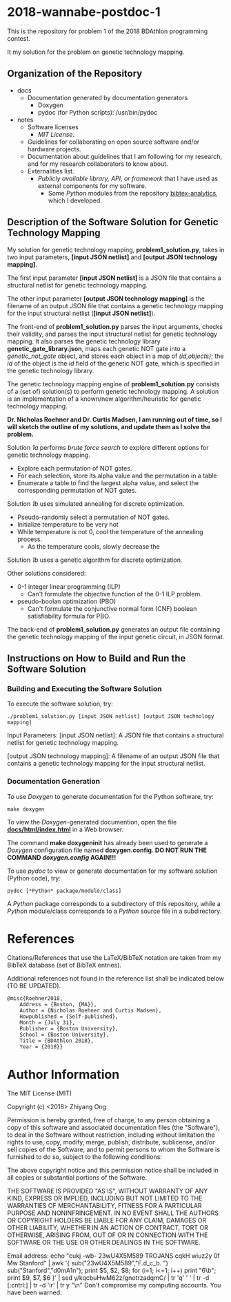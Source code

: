 # 2018-wannabe-postdoc-1

This is the repository for problem 1 of the 2018 BDAthlon programming contest.

It my solution for the problem on genetic technology mapping.


## Organization of the Repository

+ docs
	- Documentation generated by documentation generators
		* Doxygen
		* pydoc (for Python scripts): /usr/bin/pydoc
+ notes
	- Software licenses
		* *MIT License*.
	- Guidelines for collaborating on open source software and/or hardware
      projects.
    * Documentation about guidelines that I am following for my research,
  		  and for my research collaborators to know about.
  - Externalities list.
    * *Publicly available library, API, or framework* that I have used as
        external components for my software.
		* Some *Python* modules from the repository [bibtex-analytics](https://github.com/eda-ricercatore/bibtex-analytics),
			which I developed.


##  Description of the Software Solution for Genetic Technology Mapping

My solution for genetic technology mapping, **problem1_solution.py**, takes in
	two input parameters, **[input JSON netlist]** and
	**[output JSON technology mapping]**.

The first input parameter **[input JSON netlist]** is a JSON file that contains
	a structural netlist for genetic technology mapping.

The other input parameter **[output JSON technology mapping]** is the filename
	of an output JSON file that contains a genetic technology mapping for the
	input structural netlist (**[input JSON netlist]**).

The front-end of **problem1_solution.py** parses the input arguments, checks
	their validity, and parses the input structural netlist for genetic
	technology mapping.
	It also parses the genetic technology library **genetic_gate_library.json**,
		maps each genetic NOT gate into a *genetic_not_gate* object, and stores
		each object in a map of *(id,objects)*;
		the *id* of the object is the *id* field of the genetic NOT gate, which is
			specified in the genetic technology library.

The genetic technology mapping engine of **problem1_solution.py** consists of a
	(set of) solution(s) to perform genetic technology mapping.
	A solution is an implementation of a known/new algorithm/heuristic for
		genetic technology mapping.

**Dr. Nicholas Roehner and Dr. Curtis Madsen, I am running out of time, so I
	will sketch the outline of my solutions, and update them as I solve the problem.**

Solution *1a* performs *brute force search* to explore different options for
	genetic technology mapping.
+	Explore each permutation of NOT gates.
+	For each selection, store its alpha value and the permutation in a table
+ Enumerate a table to find the largest alpha value, and select the
		corresponding permutation of NOT gates.


Solution *1b* uses simulated annealing for discrete optimization.
+ Pseudo-randomly select a permutation of NOT gates.
+ Initialize temperature to be very hot
+ While temperature is not 0, cool the temperature of the annealing process.
	- As the temperature cools, slowly decrease the

Solution *1b* uses a genetic algorithm for discrete optimization.


Other solutions considered:
+ 0-1 integer linear programming (ILP)
	* Can't formulate the objective function of the 0-1 ILP problem.
+ pseudo-boolan optimization (PBO)
	* Can't formulate the conjunctive normal form (CNF) boolean satisfiability
		formula for PBO.

The back-end of **problem1_solution.py** generates an output file containing
	the genetic technology mapping of the input genetic circuit, in JSON format.








##  Instructions on How to Build and Run the Software Solution

###	Building and Executing the Software Solution

To execute the software solution, try:

	./problem1_solution.py [input JSON netlist] [output JSON technology mapping]

Input Parameters:
[input JSON netlist]:							A JSON file that contains a structural
																		netlist for genetic technology mapping.

[output JSON technology mapping]:	A filename of an output JSON file that
																		contains a genetic technology mapping for
																		the input structural netlist.


###	Documentation Generation

To use *Doxygen* to generate documentation for the Python software, try:

	make doxygen

To view the *Doxygen*-generated documention, open the file [**docs/html/index.html**](https://github.com/BDAthlon/2018-wannabe-postdoc-1/blob/master/docs/html/index.html) in a Web browser.

The command **make doxygeninit** has already been used to generate a *Doxygen*
	configuration file named **doxygen.config**.
	**DO NOT RUN THE COMMAND *doxygen.config* AGAIN!!!**

To use *pydoc* to view or generate documentation for my software solution
	(Python code), try:

	pydoc [*Python* package/module/class]

A *Python* package corresponds to a subdirectory of this repository, while a
	*Python* module/class corresponds to a *Python* source file in a subdirectory.



#	References

Citations/References that use the LaTeX/BibTeX notation are taken from my
	BibTeX database (set of BibTeX entries).

Additional references not found in the reference list shall be indicated below
	(TO BE UPDATED).


	@misc{Roehner2018,
		Address = {Boston, {MA}},
		Author = {Nicholas Roehner and Curtis Madsen},
		Howpublished = {Self-published},
		Month = {July 31},
		Publisher = {Boston University},
		School = {Boston University},
		Title = {BDAthlon 2018},
		Year = {2018}}



#	Author Information

The MIT License (MIT)

Copyright (c) <2018> Zhiyang Ong

Permission is hereby granted, free of charge, to any person obtaining a copy of this software and associated documentation files (the "Software"), to deal in the Software without restriction, including without limitation the rights to use, copy, modify, merge, publish, distribute, sublicense, and/or sell copies of the Software, and to permit persons to whom the Software is furnished to do so, subject to the following conditions:

The above copyright notice and this permission notice shall be included in all copies or substantial portions of the Software.

THE SOFTWARE IS PROVIDED "AS IS", WITHOUT WARRANTY OF ANY KIND, EXPRESS OR IMPLIED, INCLUDING BUT NOT LIMITED TO THE WARRANTIES OF MERCHANTABILITY, FITNESS FOR A PARTICULAR PURPOSE AND NONINFRINGEMENT. IN NO EVENT SHALL THE AUTHORS OR COPYRIGHT HOLDERS BE LIABLE FOR ANY CLAIM, DAMAGES OR OTHER LIABILITY, WHETHER IN AN ACTION OF CONTRACT, TORT OR OTHERWISE, ARISING FROM, OUT OF OR IN CONNECTION WITH THE SOFTWARE OR THE USE OR OTHER DEALINGS IN THE SOFTWARE.

Email address: echo "cukj -wb- 23wU4X5M589 TROJANS cqkH wiuz2y 0f Mw Stanford" | awk '{ sub("23wU4X5M589","F.d_c_b. ") sub("Stanford","d0mA1n"); print $5, $2, $8; for (i=1; i<=1; i++) print "6\b"; print $9, $7, $6 }' | sed y/kqcbuHwM62z/gnotrzadqmC/ | tr 'q' ' ' | tr -d [:cntrl:] | tr -d 'ir' | tr y "\n"		Don't compromise my computing accounts. You have been warned.
